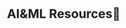---
layout: planlist
title: AI&ML Resources🚩
permalink: /skilling/ai-ml-academy/resources
includemethod: all
includeplans:
- aiml resources
---